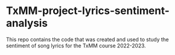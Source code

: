 # TxMM-project-lyrics-sentiment-analysis
This repo contains the code that was created and used to study the sentiment of song lyrics for the TxMM course 2022-2023.
